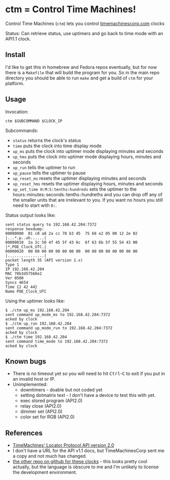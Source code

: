 # ctm = Control Time Machines!

Control Time Machines (`ctm`) lets you control [timemachinescorp.com](https://timemachinescorp.com) clocks

Status: Can retrieve status, use uptimers and go back to time mode with an API1.1 clock.

## Install

I'd like to get this in homebrew and Fedora repos eventually, but for now there is a `Makefile`
that will build the program for you.  So in the main repo directory you should be able to run `make`
and get a build of `ctm` for your platform.

## Usage

Invocation:

```
ctm $SUBCOMMAND $CLOCK_IP
```

Subcommands:
* `status` returns the clock's status
* `time` puts the clock into time display mode
* `up_ms` puts the clock into uptimer mode displaying minutes and seconds
* `up_hms` puts the clock into uptimer mode displaying hours, minutes and seconds
* `up_run` tells the uptimer to run
* `up_pause` tells the uptimer to pause
* `up_reset_ms` resets the uptimer displaying minutes and seconds
* `up_reset_hms` resets the uptimer displaying hours, minutes and seconds
* `up_set_time H:M:S:tenths:hundreds` sets the uptimer to the hours`:`minutes`:`seconds`:`tenths`:`hundreths and you can drop off any of the smaller units that are irrelevant to you.  If you want no hours you still need to start with `0:`.

Status output looks like:

```
sent status query to 192.168.42.204:7372
response hexdump:
00000000  01 c0 a8 2a cc 70 b3 d5  75 68 e2 05 00 12 2e 02  |...*.p..uh......|
00000010  2a 2c 50 4f 45 5f 43 6c  6f 63 6b 5f 55 54 43 00  |*,POE_Clock_UTC.|
00000020  00 00 00 00 00 00 00 00  00 00 00 00 00 00 00 00  |................|
packet length 35 (API version 1.x)
Type 1
IP 192.168.42.204
MAC 70b3d57568e2
Ver 0500
Syncs 4654
Time {2 42 44}
Name POE_Clock_UTC
```

Using the uptimer looks like:

```
$ ./ctm up_ms 192.168.42.204
sent command up_mode_ms to 192.168.42.204:7372
acked by clock
$ ./ctm up_run 192.168.42.204
sent command up_mode_run to 192.168.42.204:7372
acked by clock
$ ./ctm time 192.168.42.204
sent command time_mode to 192.168.42.204:7372
acked by clock
```

## Known bugs

* There is no timeout yet so you will need to hit <kbd>Ctrl</kbd>-<kbd>C</kbd> to exit if you put in an invalid host or IP.
* Unimplemented:
    * downtimers - doable but not coded yet
    * setting dotmatrix text - I don't have a device to test this with yet.
    * exec stored program (API2.0)
    * relay close (API2.0)
    * dimmer set (API2.0)
    * color set for RGB (API2.0)

## References

* [TimeMachines' Locator Protocol API version 2.0](https://www.timemachinescorp.com/wp-content/uploads/TimeMachinesControlAPI.pdf)
* I don't have a URL for the API v1.1 docs, but TimeMachinesCorp sent me a copy and not much has changed.
* [the other repo on github for these clocks](https://github.com/ggmp3/Q-SYS-CSS-TimeMachines-Clock-B-Series-) - this looks pretty cool actually, but the language is obscure to me and I'm unlikely to license the development environment.
